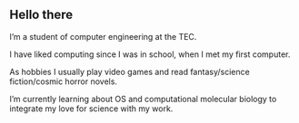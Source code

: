 ## Hello there  

I’m a student of computer engineering at the TEC. 

I have liked computing since I was in school, when I met my first computer.

As hobbies I usually play video games and read fantasy/science fiction/cosmic horror novels.

I’m currently learning about OS and computational molecular biology to integrate my love for science with my work. 


<!--
**Jado2312/Jado2312** is a ✨ _special_ ✨ repository because its `README.md` (this file) appears on your GitHub profile. 🌱

Here are some ideas to get you started:

- 🔭 I’m currently working on ...
- 🌱 I’m currently learning ...
- 👯 I’m looking to collaborate on ...
- 🤔 I’m looking for help with ...
- 💬 Ask me about ...
- 📫 How to reach me: ...
- 😄 Pronouns: ...
- ⚡ Fun fact: ...
-->
